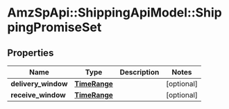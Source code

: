 # AmzSpApi::ShippingApiModel::ShippingPromiseSet

## Properties
Name | Type | Description | Notes
------------ | ------------- | ------------- | -------------
**delivery_window** | [**TimeRange**](TimeRange.md) |  | [optional] 
**receive_window** | [**TimeRange**](TimeRange.md) |  | [optional] 

